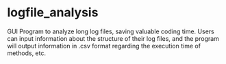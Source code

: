 # logfile_analysis
GUI Program to analyze long log files, saving valuable coding time. Users can input information about the structure of their log files, and the program will output information in .csv format regarding the execution time of methods, etc. 
